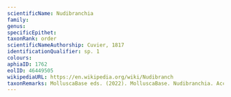 ```yaml
---
scientificName: Nudibranchia
family: 
genus: 
specificEpithet: 
taxonRank: order
scientificNameAuthorship: Cuvier, 1817
identificationQualifier: sp. 1
colours:
aphiaID: 1762
eolID: 46449505
wikipediaURL: https://en.wikipedia.org/wiki/Nudibranch
taxonRemarks: MolluscaBase eds. (2022). MolluscaBase. Nudibranchia. Accessed through: World Register of Marine Species at: https://www.marinespecies.org/aphia.php?p=taxdetails&id=1762 on 2022-02-24
---
```

